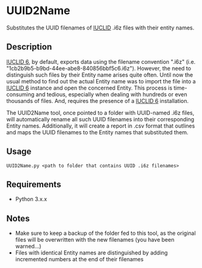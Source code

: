 # UUID2Name
Substitutes the UUID filenames of [IUCLID](https://iuclid6.echa.europa.eu/project-iuclid-6) .i6z files with their entity names.

## Description
[IUCLID 6](https://iuclid6.echa.europa.eu/project-iuclid-6), by default, exports data using the filename convention "<UUID>.i6z" (i.e. "1cb2b9b5-b9bd-44ee-abe8-840856bbf5c6.i6z"). However, the need to distinguish such files by their Entity name arises quite often. Until now the usual method to find out the actual Entity name was to import the file into a [IUCLID 6](https://iuclid6.echa.europa.eu/project-iuclid-6) instance and open the concerned Entity. This process is time-consuming and tedious, especially when dealing with hundreds or even thousands of files. And, requires the presence of a [IUCLID 6](https://iuclid6.echa.europa.eu/project-iuclid-6) installation.

The UUID2Name tool, once pointed to a folder with UUID-named .i6z files, will automatically rename all such UUID filenames into their corresponding Entity names. Additionally, it will create a report in .csv format that outlines and maps the UUID filenames to the Entity names that substituted them.

## Usage 
`UUID2Name.py <path to folder that contains UUID .i6z filenames>`

## Requirements
- Python 3.x.x

## Notes
- Make sure to keep a backup of the folder fed to this tool, as the original files will be overwritten with the new filenames (you have been warned...)
- Files with identical Entity names are distinguished by adding incremented numbers at the end of their filenames
